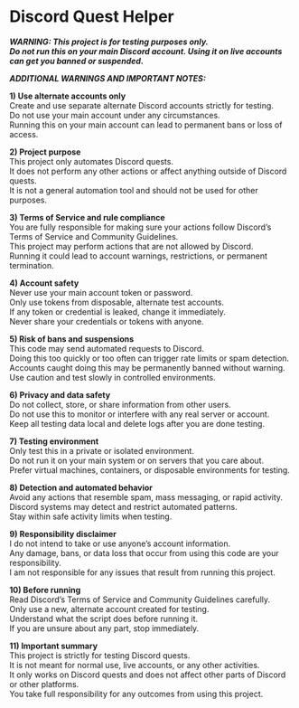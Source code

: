 # Discord Quest Helper

***WARNING: This project is for testing purposes only.  
Do not run this on your main Discord account. Using it on live accounts can get you banned or suspended.***

***ADDITIONAL WARNINGS AND IMPORTANT NOTES:***

**1) Use alternate accounts only**  
Create and use separate alternate Discord accounts strictly for testing.  
Do not use your main account under any circumstances.  
Running this on your main account can lead to permanent bans or loss of access.

**2) Project purpose**  
This project only automates Discord quests.  
It does not perform any other actions or affect anything outside of Discord quests.  
It is not a general automation tool and should not be used for other purposes.

**3) Terms of Service and rule compliance**  
You are fully responsible for making sure your actions follow Discord’s Terms of Service and Community Guidelines.  
This project may perform actions that are not allowed by Discord.  
Running it could lead to account warnings, restrictions, or permanent termination.

**4) Account safety**  
Never use your main account token or password.  
Only use tokens from disposable, alternate test accounts.  
If any token or credential is leaked, change it immediately.  
Never share your credentials or tokens with anyone.

**5) Risk of bans and suspensions**  
This code may send automated requests to Discord.  
Doing this too quickly or too often can trigger rate limits or spam detection.  
Accounts caught doing this may be permanently banned without warning.  
Use caution and test slowly in controlled environments.

**6) Privacy and data safety**  
Do not collect, store, or share information from other users.  
Do not use this to monitor or interfere with any real server or account.  
Keep all testing data local and delete logs after you are done testing.

**7) Testing environment**  
Only test this in a private or isolated environment.  
Do not run it on your main system or on servers that you care about.  
Prefer virtual machines, containers, or disposable environments for testing.

**8) Detection and automated behavior**  
Avoid any actions that resemble spam, mass messaging, or rapid activity.  
Discord systems may detect and restrict automated patterns.  
Stay within safe activity limits when testing.

**9) Responsibility disclaimer**  
I do not intend to take or use anyone’s account information.  
Any damage, bans, or data loss that occur from using this code are your responsibility.  
I am not responsible for any issues that result from running this project.

**10) Before running**  
Read Discord’s Terms of Service and Community Guidelines carefully.  
Only use a new, alternate account created for testing.  
Understand what the script does before running it.  
If you are unsure about any part, stop immediately.

**11) Important summary**  
This project is strictly for testing Discord quests.  
It is not meant for normal use, live accounts, or any other activities.  
It only works on Discord quests and does not affect other parts of Discord or other platforms.  
You take full responsibility for any outcomes from using this project.